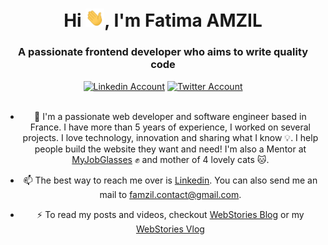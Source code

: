 <h1 align="center">Hi <img src="https://raw.githubusercontent.com/ABSphreak/ABSphreak/master/gifs/Hi.gif" width="30px">, I'm Fatima AMZIL</h1>
<h3 align="center">A passionate frontend developer who aims to write quality code</h3>

<div align=center>
  <a href="https://www.linkedin.com/in/fatima-amzil-9031ba95//"><img src="https://cdn.worldvectorlogo.com/logos/linkedin-icon-2.svg" title="Linkedin" alt="Linkedin Account" width="30"/></a>
  <a href="https://twitter.com/"><img src="https://cdn.worldvectorlogo.com/logos/twitter-6.svg" title="Twitter" alt="Twitter Account" width="40"/></a>
  <br><br>

- 🙋 I'm a passionate web developer and software engineer based in France. I have more than 5 years of experience, I worked on several projects. I love technology, innovation and sharing what I know 💡. I help people build the website they want and need! I'm also a Mentor at [MyJobGlasses](https://www.myjobglasses.com/professionals/5d8c75bb157a1b1273b2158b) ✊ and mother of 4 lovely cats 🐱.


- 📫 The best way to reach me over is [Linkedin](https://www.linkedin.com/in/fatima-amzil-9031ba95/). You can also send me an mail to famzil.contact@gmail.com.

- ⚡ To read my posts and videos, checkout [WebStories Blog](https://famzil.medium.com/) or my [WebStories Vlog](https://www.youtube.com/channel/UCaxr-f9r6P1u7Y7SKFHi12g)

<br>
